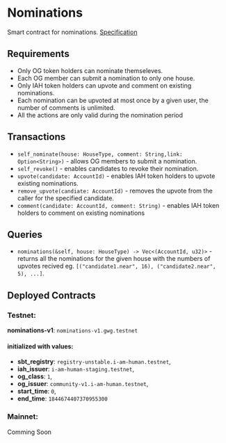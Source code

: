 # Nominations

Smart contract for nominations.
[Specification](https://near-ndc.notion.site/Nominations-b4281e30ac4e44cfbd894f0e2443bc88?pvs=4)

## Requirements

- Only OG token holders can nominate themseleves. 
- Each OG member can submit a nomination to only one house.
- Only IAH token holders can upvote and comment on existing nominations.
- Each nomination can be upvoted at most once by a given user, the number of comments is unlimited.
- All the actions are only valid during the nomination period

## Transactions

- `self_nominate(house: HouseType, comment: String,link: Option<String>)` - allows OG members to submit a nomination. 
- `self_revoke()` - enables candidates to revoke their nomination. 
- `upvote(candidate: AccountId)` - enables IAH token holders to upvote existing nominations. 
- `remove_upvote(candiate: AccountId)` - removes the upvote from the caller for the specified candidate.
- `comment(candidate: AccountId, comment: String)` - enables IAH token holders to comment on existing nominations

## Queries 

- `nominations(&self, house: HouseType) -> Vec<(AccountId, u32)>` - returns all the nominations for the given house with the numbers of upvotes recived eg. `[("candidate1.near", 16), ("candidate2.near", 5), ...]`.

## Deployed Contracts
### Testnet:

**nominations-v1**: `nominations-v1.gwg.testnet`

#### initialized with values: 
 - **sbt_registry**: `registry-unstable.i-am-human.testnet`,
 - **iah_issuer**: `i-am-human-staging.testnet`,
 - **og_class**: `1`,
 - **og_issuer**: `community-v1.i-am-human.testnet`,
 - **start_time**: `0`,
 - **end_time**: `1844674407370955300`

 ### Mainnet:
 Comming Soon



